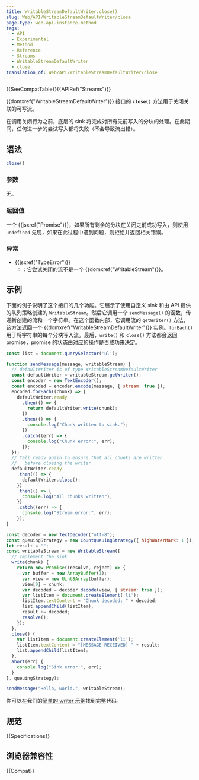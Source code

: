 ```yaml
---
title: WritableStreamDefaultWriter.close()
slug: Web/API/WritableStreamDefaultWriter/close
page-type: web-api-instance-method
tags:
  - API
  - Experimental
  - Method
  - Reference
  - Streams
  - WritableStreamDefaultWriter
  - close
translation_of: Web/API/WritableStreamDefaultWriter/close
---
```

{{SeeCompatTable}}{{APIRef("Streams")}}

{{domxref("WritableStreamDefaultWriter")}} 接口的 **`close()`** 方法用于关闭关联的可写流。

在调用关闭行为之前，底层的 sink 将完成对所有先前写入的分块的处理。在此期间，任何进一步的尝试写入都将失败（不会导致流出错）。

## 语法

```js
close()
```

### 参数

无。

### 返回值

一个 {{jsxref("Promise")}}，如果所有剩余的分块在关闭之前成功写入，则使用 `undefined` 兑现，如果在此过程中遇到问题，则拒绝并返回相关错误。

### 异常

- {{jsxref("TypeError")}}
  - : 它尝试关闭的流不是一个 {{domxref("WritableStream")}}。

## 示例

下面的例子说明了这个接口的几个功能。它展示了使用自定义 sink 和由 API 提供的队列策略创建的 `WritableStream`。然后它调用一个 `sendMessage()` 的函数，传递新创建的流和一个字符串。在这个函数内部，它调用流的 `getWriter()` 方法，该方法返回一个 {{domxref("WritableStreamDefaultWriter")}} 实例。`forEach()` 用于将字符串的每个分块写入流。最后，`write()` 和 `close()` 方法都会返回 promise，promise 的状态由对应的操作是否成功来决定。

```js
const list = document.querySelector('ul');

function sendMessage(message, writableStream) {
  // defaultWriter is of type WritableStreamDefaultWriter
  const defaultWriter = writableStream.getWriter();
  const encoder = new TextEncoder();
  const encoded = encoder.encode(message, { stream: true });
  encoded.forEach((chunk) => {
    defaultWriter.ready
      .then(() => {
        return defaultWriter.write(chunk);
      })
      .then(() => {
        console.log("Chunk written to sink.");
      })
      .catch((err) => {
        console.log("Chunk error:", err);
      });
  });
  // Call ready again to ensure that all chunks are written
  //   before closing the writer.
  defaultWriter.ready
    .then(() => {
      defaultWriter.close();
    })
    .then(() => {
      console.log("All chunks written");
    })
    .catch((err) => {
      console.log("Stream error:", err);
    });
}

const decoder = new TextDecoder("utf-8");
const queuingStrategy = new CountQueuingStrategy({ highWaterMark: 1 });
let result = "";
const writableStream = new WritableStream({
  // Implement the sink
  write(chunk) {
    return new Promise((resolve, reject) => {
      var buffer = new ArrayBuffer(1);
      var view = new Uint8Array(buffer);
      view[0] = chunk;
      var decoded = decoder.decode(view, { stream: true });
      var listItem = document.createElement('li');
      listItem.textContent = "Chunk decoded: " + decoded;
      list.appendChild(listItem);
      result += decoded;
      resolve();
    });
  },
  close() {
    var listItem = document.createElement('li');
    listItem.textContent = "[MESSAGE RECEIVED] " + result;
    list.appendChild(listItem);
  },
  abort(err) {
    console.log("Sink error:", err);
  }
}, queuingStrategy);

sendMessage("Hello, world.", writableStream);
```

你可以在我们的[简单的 writer 示例](https://mdn.github.io/dom-examples/streams/simple-writer/)找到完整代码。

## 规范

{{Specifications}}

## 浏览器兼容性

{{Compat}}
